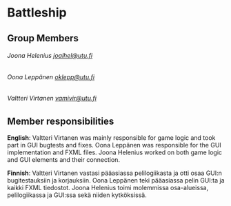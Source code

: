 # Battleship

## **Group Members**
###### Joona Helenius    joalhel@utu.fi
###### Oona Leppänen     oklepp@utu.fi
###### Valtteri Virtanen vamivir@utu.fi

## **Member responsibilities**

**English**: 
Valtteri Virtanen was mainly responsible for game logic and took part in GUI bugtests and fixes. Oona Leppänen was responsible for the GUI implementation and FXML files. Joona Helenius worked on both game logic and GUI elements and their connection.

**Finnish**: 
Valtteri Virtanen vastasi pääasiassa pelilogiikasta ja otti osaa GUI:n bugitestauksiin ja korjauksiin. Oona Leppänen teki pääasiassa pelin GUI:ta ja kaikki FXML tiedostot. Joona Helenius toimi molemmissa osa-alueissa, pelilogiikassa ja GUI:ssa sekä niiden kytköksissä.
